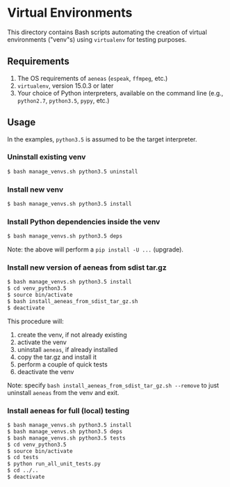 # Virtual Environments

This directory contains Bash scripts automating the creation
of virtual environments ("venv"s) using ``virtualenv``
for testing purposes.


## Requirements

1. The OS requirements of ``aeneas`` (``espeak``, ``ffmpeg``, etc.)
2. ``virtualenv``, version 15.0.3 or later
3. Your choice of Python interpreters, available on the command line (e.g., ``python2.7``, ``python3.5``, ``pypy``, etc.)

## Usage

In the examples, ``python3.5`` is assumed to be the target interpreter.

### Uninstall existing venv

```bash
$ bash manage_venvs.sh python3.5 uninstall
```

### Install new venv

```bash
$ bash manage_venvs.sh python3.5 install
```

### Install Python dependencies inside the venv

```bash
$ bash manage_venvs.sh python3.5 deps
```

Note: the above will perform a ``pip install -U ...`` (upgrade).

### Install new version of aeneas from sdist tar.gz

```bash
$ bash manage_venvs.sh python3.5 install
$ cd venv_python3.5
$ source bin/activate
$ bash install_aeneas_from_sdist_tar_gz.sh
$ deactivate
``` 

This procedure will:

1. create the venv, if not already existing
2. activate the venv
3. uninstall ``aeneas``, if already installed
4. copy the tar.gz and install it
5. perform a couple of quick tests
6. deactivate the venv

Note: specify ``bash install_aeneas_from_sdist_tar_gz.sh --remove``
to just uninstall ``aeneas`` from the venv and exit.

### Install aeneas for full (local) testing

```bash
$ bash manage_venvs.sh python3.5 install
$ bash manage_venvs.sh python3.5 deps
$ bash manage_venvs.sh python3.5 tests
$ cd venv_python3.5
$ source bin/activate
$ cd tests
$ python run_all_unit_tests.py
$ cd ../..
$ deactivate
```

